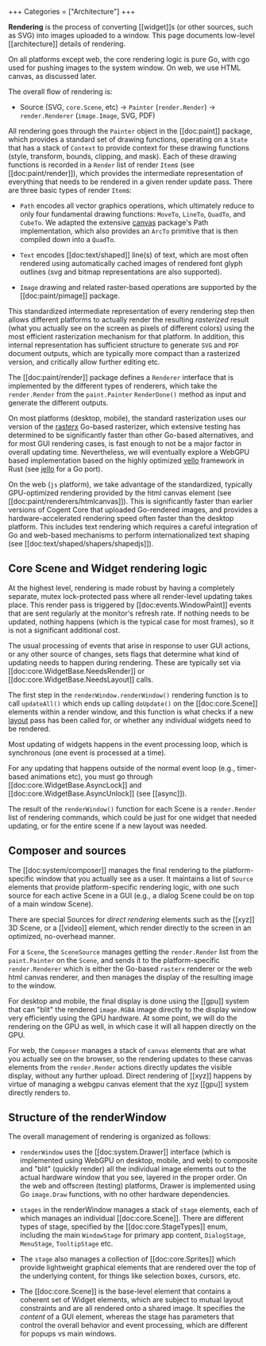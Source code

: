 +++
Categories = ["Architecture"]
+++

**Rendering** is the process of converting [[widget]]s (or other sources, such as SVG) into images uploaded to a window. This page documents low-level [[architecture]] details of rendering.

On all platforms except web, the core rendering logic is pure Go, with cgo used for pushing images to the system window. On web, we use HTML canvas, as discussed later.

The overall flow of rendering is:

* Source (SVG, `core.Scene`, etc) -> `Painter` (`render.Render`) -> `render.Renderer` (`image.Image`, SVG, PDF)

All rendering goes through the `Painter` object in the [[doc:paint]] package, which provides a standard set of drawing functions, operating on a `State` that has a stack of `Context` to provide context for these drawing functions (style, transform, bounds, clipping, and mask). Each of these drawing functions is recorded in a `Render` list of render `Item`s (see [[doc:paint/render]]), which provides the intermediate representation of everything that needs to be rendered in a given render update pass. There are three basic types of render `Item`s:

* `Path` encodes all vector graphics operations, which ultimately reduce to only four fundamental drawing functions: `MoveTo`, `LineTo`, `QuadTo`, and `CubeTo`. We adapted the extensive [canvas](https://github.com/tdewolff/canvas) package's Path implementation, which also provides an `ArcTo` primitive that is then compiled down into a `QuadTo`.

* `Text` encodes [[doc:text/shaped]] line(s) of text, which are most often rendered using automatically cached images of rendered font glyph outlines (svg and bitmap representations are also supported).

* `Image` drawing and related raster-based operations are supported by the [[doc:paint/pimage]] package.

This standardized intermediate representation of every rendering step then allows different platforms to actually render the resulting _rasterized_ result (what you actually see on the screen as pixels of different colors) using the most efficient rasterization mechanism for that platform. In addition, this internal representation has sufficient structure to generate `SVG` and `PDF` document outputs, which are typically more compact than a rasterized version, and critically allow further editing etc.

The [[doc:paint/render]] package defines a `Renderer` interface that is implemented by the different types of renderers, which take the `render.Render` from the `paint.Painter` `RenderDone()` method as input and generate the different outputs.

On most platforms (desktop, mobile), the standard rasterization uses our version of the [rasterx](https://github.com/srwiley/rasterx) Go-based rasterizer, which extensive testing has determined to be significantly faster than other Go-based alternatives, and for most GUI rendering cases, is fast enough to not be a major factor in overall updating time. Nevertheless, we will eventually explore a WebGPU based implementation based on the highly optimized [vello](https://github.com/linebender/vello) framework in Rust (see [jello](https://github.com/dominikh/jello) for a Go port).

On the web (`js` platform), we take advantage of the standardized, typically GPU-optimized rendering provided by the html canvas element (see [[doc:paint/renderers/htmlcanvas]]). This is significantly faster than earlier versions of Cogent Core that uploaded Go-rendered images, and provides a hardware-accelerated rendering speed often faster than the desktop platform. This includes text rendering which requires a careful integration of Go and web-based mechanisms to perform internationalized text shaping (see [[doc:text/shaped/shapers/shapedjs]]).

## Core Scene and Widget rendering logic

At the highest level, rendering is made robust by having a completely separate, mutex lock-protected pass where all render-level updating takes place.  This render pass is triggered by [[doc:events.WindowPaint]] events that are sent regularly at the monitor's refresh rate. If nothing needs to be updated, nothing happens (which is the typical case for most frames), so it is not a significant additional cost.

The usual processing of events that arise in response to user GUI actions, or any other source of changes, sets flags that determine what kind of updating needs to happen during rendering.  These are typically set via [[doc:core.WidgetBase.NeedsRender]] or [[doc:core.WidgetBase.NeedsLayout]] calls.

The first step in the `renderWindow.renderWindow()` rendering function is to call `updateAll()` which ends up calling `doUpdate()` on the [[doc:core.Scene]] elements within a render window, and this function is what checks if a new [layout](layout) pass has been called for, or whether any individual widgets need to be rendered.

Most updating of widgets happens in the event processing loop, which is synchronous (one event is processed at a time).  

For any updating that happens outside of the normal event loop (e.g., timer-based animations etc), you must go through [[doc:core.WidgetBase.AsyncLock]] and [[doc:core.WidgetBase.AsyncUnlock]] (see [[async]]).

The result of the `renderWindow()` function for each Scene is a `render.Render` list of rendering commands, which could be just for one widget that needed updating, or for the entire scene if a new layout was needed.

## Composer and sources

The [[doc:system/composer]] manages the final rendering to the platform-specific window that you actually see as a user. It maintains a list of `Source` elements that provide platform-specific rendering logic, with one such source for each active Scene in a GUI (e.g., a dialog Scene could be on top of a main window Scene).

There are special Sources for _direct rendering_ elements such as the [[xyz]] 3D Scene, or a [[video]] element, which render directly to the screen in an optimized, no-overhead manner.

For a `Scene`, the `SceneSource` manages getting the `render.Render` list from the `paint.Painter` on the `Scene`, and sends it to the platform-specific `render.Renderer` which is either the Go-based `rasterx` renderer or the web html canvas renderer, and then manages the display of the resulting image to the window.

For desktop and mobile, the final display is done using the [[gpu]] system that can "blit" the rendered `image.RGBA` image directly to the display window very efficiently using the GPU hardware. At some point, we will do the rendering on the GPU as well, in which case it will all happen directly on the GPU.

For web, the `Composer` manages a stack of `canvas` elements that are what you actually see on the browser, so the rendering updates to these canvas elements from the `render.Render` actions directly updates the visible display, without any further upload. Direct rendering of [[xyz]] happens by virtue of managing a webgpu canvas element that the xyz [[gpu]] system directly renders to.

## Structure of the renderWindow

The overall management of rendering is organized as follows:

* `renderWindow` uses the [[doc:system.Drawer]] interface (which is implemented using WebGPU on desktop, mobile, and web) to composite and "blit" (quickly render) all the individual image elements out to the actual hardware window that you see, layered in the proper order.  On the web and offscreen (testing) platforms, Drawer is implemented using Go `image.Draw` functions, with no other hardware dependencies.

* `stages` in the renderWindow manages a stack of `stage` elements, each of which manages an individual [[doc:core.Scene]].  There are different types of stage, specified by the [[doc:core.StageTypes]] enum, including the main `WindowStage` for primary app content, `DialogStage`, `MenuStage`, `TooltipStage` etc.

* The `stage` also manages a collection of [[doc:core.Sprites]] which provide lightweight graphical elements that are rendered over the top of the underlying content, for things like selection boxes, cursors, etc.

* The [[doc:core.Scene]] is the base-level element that contains a coherent set of Widget elements, which are subject to mutual layout constraints and are all rendered onto a shared image.  It specifies the _content_ of a GUI element, whereas the stage has parameters that control the overall behavior and event processing, which are different for popups vs main windows.

